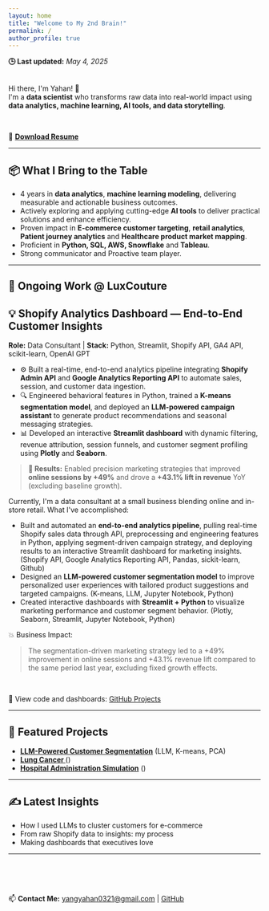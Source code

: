 ```yaml
---
layout: home
title: "Welcome to My 2nd Brain!"
permalink: /
author_profile: true
---
```

**🕒 Last updated:** _May 4, 2025_
<br>
<br>

Hi there, I'm Yahan! 👋  
I'm a **data scientist** who transforms raw data into real-world impact using **data analytics, machine learning, AI tools, and data storytelling**.

<br>

📄 **[Download Resume](assets/files/Yahan_Yang_Resume.pdf)**

---
## 📦 What I Bring to the Table

- 4 years in **data analytics**, **machine learning modeling**, delivering measurable and actionable business outcomes.
- Actively exploring and applying cutting-edge **AI tools** to deliver practical solutions and enhance efficiency.
- Proven impact in **E-commerce customer targeting**, **retail analytics**, **Patient journey analytics** and **Healthcare product market mapping**.
- Proficient in **Python, SQL, AWS, Snowflake** and **Tableau**.
- Strong communicator and Proactive team player.
---

## 🧠 Ongoing Work @ LuxCouture
<section>
  <h2>💡 Shopify Analytics Dashboard — End-to-End Customer Insights</h2>
  <p><strong>Role:</strong> Data Consultant | <strong>Stack:</strong> Python, Streamlit, Shopify API, GA4 API, scikit-learn, OpenAI GPT</p>
  
  <ul>
    <li>⚙️ Built a real-time, end-to-end analytics pipeline integrating <strong>Shopify Admin API</strong> and <strong>Google Analytics Reporting API</strong> to automate sales, session, and customer data ingestion.</li>
    <li>🔍 Engineered behavioral features in Python, trained a <strong>K-means segmentation model</strong>, and deployed an <strong>LLM-powered campaign assistant</strong> to generate product recommendations and seasonal messaging strategies.</li>
    <li>📊 Developed an interactive <strong>Streamlit dashboard</strong> with dynamic filtering, revenue attribution, session funnels, and customer segment profiling using <strong>Plotly</strong> and <strong>Seaborn</strong>.</li>
  </ul>

  <blockquote>
    <strong>🚀 Results:</strong> Enabled precision marketing strategies that improved <strong>online sessions by +49%</strong> and drove a <strong>+43.1% lift in revenue</strong> YoY (excluding baseline growth).
  </blockquote>
</section>



Currently, I'm a data consultant at a small business blending online and in-store retail. What I've accomplished:

- Built and automated an **end-to-end analytics pipeline**, pulling real-time Shopify sales data through API, preprocessing and engineering features in Python, applying segment-driven campaign strategy, and deploying results to an interactive Streamlit dashboard for marketing insights. (Shopify API, Google Analytics Reporting API, Pandas, sickit-learn, Github)
- Designed an **LLM-powered customer segmentation model** to improve personalized user experiences with tailored product suggestions and targeted campaigns. (K-means, LLM, Jupyter Notebook, Python)
- Created interactive dashboards with **Streamlit + Python** to visualize marketing performance and customer segment behavior. (Plotly, Seaborn, Streamlit, Jupyter Notebook, Python)

💥 Business Impact:
> The segmentation-driven marketing strategy led to a +49% improvement in online sessions and +43.1% revenue lift compared to the same period last year, excluding fixed growth effects.

<br>

📁 View code and dashboards: [GitHub Projects](https://github.com/amber-y321)

---

## 📌 Featured Projects
- **[LLM-Powered Customer Segmentation](#)** (LLM, K-means, PCA)
- **[Lung Cancer ](#)** ()
- **[Hospital Administration Simulation](#)** ()
---

## ✍️ Latest Insights
- How I used LLMs to cluster customers for e-commerce
- From raw Shopify data to insights: my process
- Making dashboards that executives love
---

<br>
<br>
<br>

📫 **Contact Me:** [yangyahan0321@gmail.com](mailto:yangyahan0321@gmail.com) | [GitHub](https://github.com/amber-y321)
